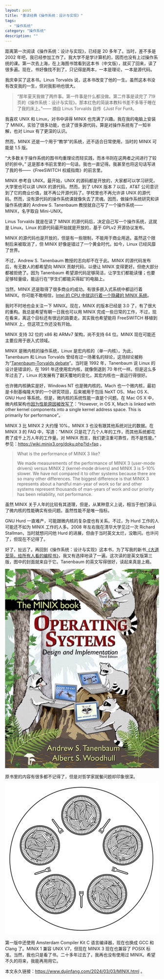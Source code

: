 ```yaml
---
layout: post
title: "重读经典《操作系统：设计与实现》"
tags:
  - "操作系统"
category: "操作系统"
description: ""
---
```


距离第一次阅读《操作系统：设计与实现》，已经是 20 多年了。当时，差不多是 2002 年吧，我已经参加工作了。我大学不是学计算机的，因而也没有上过操作系统的课。第一次去上海，在上海图书馆看到这本书（中文版），就买了回来，读了很多遍。现在，书好像找不到了，只记得是两本，一本是理论，一本是源代码。

我庆幸买了这本书。Linus Torvalds 说，这本书改变了他的一生。虽然这本书没有改变我的一生，但对我影响也很大。

> “那年夏天我做了两件事。第一件事是什么都没做。第二件事是读完了 719 页的《操作系统：设计与实现》。那本红色的简装本教科书差不多等于睡在了我的床上。”—— 摘自 Linus Torvalds 自传《Just For Fun》。

我喜欢 UNIX 和 Linux，对书中讲得 MINIX 也充满了兴趣。我在我的电脑上安装了 MINIX，实验了很多功能，也读了很多源代码，算是对操作系统有了一知半解，也对 Linux 有了更深的认识。

然而，MINIX 还是一个用于“教学”的系统，还不适合日常使用，当时的 MINIX 可能是 1.5 版。

“大多数关于操作系统的图书均重理论而轻实践，而本书则在这两者之间进行了较好的折中。” 这是那本书前言里的一句话，我也一直记得。我甚至也将这句话写进了我的书——《FreeSWITCH 权威指南》的前言里。

MINIX 参考自 UNIX。最开始，UNIX 的源码都是开放的，大家都可以学习研究，大学里也可以讲 UNIX 的源代码。然而，到了 UNIX 版本 7 以后，AT&T 公司意识到了它的商业价值，就不再公开源代码了。学校里也不再允许讲 UNIX 的源代码。然而，没有源代码的操作系统课就像失去了灵魂。因而，做操作系统研究和讲操作系统课的 Andrew S. Tanenbaum 教授就自己写了一个操作系统——MINIX，名字取自 Mini-UNIX。

Linus Torvalds 就是在读了 MINIX 的源代码后，决定自己写一个操作系统，这就是 Linux。Linux 的源代码最开始就是开放的，基于 GPLv2 开源协议发布。

MINIX 的源代码也是开放的，但是有一些限制，不能用于商业用途。虽然这个限制后来被取消了，但 MINIX 好像是错过了一个黄金时代。如今，Linux 已经风靡了世界。

不过，Andrew S. Tanenbaum 教授的志向却不在于此。MINIX 的源代码发布后，有无数人的都希望向 MINIX 贡献代码，以便让 MINIX 变得更好。但绝大部分都被拒绝了。因为 Tanenbaum 希望源代码足够简洁，让学生们都能读懂；也要足够轻量级，能运行在“学生们都能买得起”的电脑上。

当然，MINIX 还是取得了很多商业的成功。有很多嵌入式系统中都运行着 MINIX。你可能不敢相信，[Intel 的 CPU 中就运行着一个隐藏的 MINIX 系统](https://www.zdnet.com/article/MINIX-intels-hidden-in-chip-operating-system/)。

我时不时地也会关注一下 MINIX。现在，MINIX 的版本已经是 3.0 了，有了很大的重构。我总是希望有朝一日我也可以用 MINIX 完成一些日常的工作，不过，现在看来，离这个目标还有很远的路要走。其实我也希望能将 FreeSWITCH 移植到 MINIX 上，但这项工作还没有开始。

MINIX 支持 32 位的 x86 和 ARMv7 架构，尚不支持 64 位。MINIX 现在可能还主要应用于嵌入式领域。

MINIX 是微内核的操作系统，Linux 是宏内核的（单一内核）。为此，Tanenbaum 和 Linus Torvalds 曾经有过一场著名的辩论，这场辩论被称为“[Tanenbaum-Torvalds debate](https://www.oreilly.com/openbook/opensources/book/appa.html)”。当时是 1992 年，Tanenbaum 说 Linux 的设计是错误的，在 1991 年还使用宏内核，就像倒退到 70 年代一样。但是这么多年过去了，Linux 的发展有了翻天覆地的变化，其宏内核也一直运行得很好。

也许微内核确实是好，Windows NT 也是微内核的。Mach 也一个微内核，最初是卡耐基梅隆大学的一个研究项目，后来被用于包括 NeXT OS、Mac OS X、GNU Hurd 等系统。但是，微内核的系统性能一直是个问题。在 Mac OS X 中，微内核架构也[因为性能原因被改写了](https://developer.apple.com/library/archive/documentation/Darwin/Conceptual/KernelProgramming/Mach/Mach.html)：“However, in OS X, Mach is linked with other kernel components into a single kernel address space. This is primarily for performance”。

MINIX 3 比 MINIX 2 大约慢 10%，MINIX 3 也没有跟其他系统对比的数据。在 MINIX 3 的 FAQ 中，写道：“MINIX 只是花了几个人年的工作，而其他系统都花费了成千上万人年的工作量。对 MINIX 而言，我们更注重可靠性，而不是性能。” 参见：<https://wiki.minix3.org/doku.php?id=faq> 。

> What is the performance of MINIX 3 like?
>
> We made measurements of the performance of MINIX 3 (user-mode drivers) versus MINIX 2 (kernel-mode drivers) and MINIX 3 is 5-10% slower. We have not compared it to other systems because there are so many other differences. The biggest difference is that MINIX 3 represents about a handful man-year of work so far and other systems represent thousands of man-years of work and our priority has been reliability, not performance.

虽然 MINIX 关于人年的比较有其道理，但是，从某种意义上说，相当于他们承认了微内核的性能确实有些问题。虽然性能不是唯一指标。

GNU Hurd 一直难产，可能跟微内核的复杂度也有关系。不过，为 Hurd 工作的人可能还不如为 MINIX 工作的人多。2008 年左右我在清华大学见过一次 Richard Stallman，当时就想问问他 Hurd 的进展，但由于当时英文太烂，没敢问。也许问了，但现在不记得了。

好了，扯远了。再回到《操作系统：设计与实现》这本书，为了写我的新书[《大道至简，给所有人看的编程书》](https://book.dujinfang.com/2023/12/07/dead-simple.html)，我又有选择地读了一遍。这次读的是英文版第三版，图中的封面就来自于它。Tanenbaum 的英文写得很好，读起来真是上瘾。

![《操作系统：设计与实现》第三版封面](/images/os.jpg)

原书里的内容有很多都不记得了，但是对哲学家就餐问题却印象很深。

![哲学家就餐问题](/images/dining-philosophers-problem.jpg)

第一版中还使用 Amsterdam Compiler Kit C 语言编译器，现在也换成 GCC 和 Clang 了。MINIX 1 兼容 UNIX V7，但现在 MINIX 3 现在也兼容了 POSIX 标准。当然，我也只是看了书。二十多年过去了，我再也没有使用过 MINIX。希望不久的将来，我能再用用它。

本文永久链接：<https://www.dujinfang.com/2024/03/03/MINIX.html> 。
